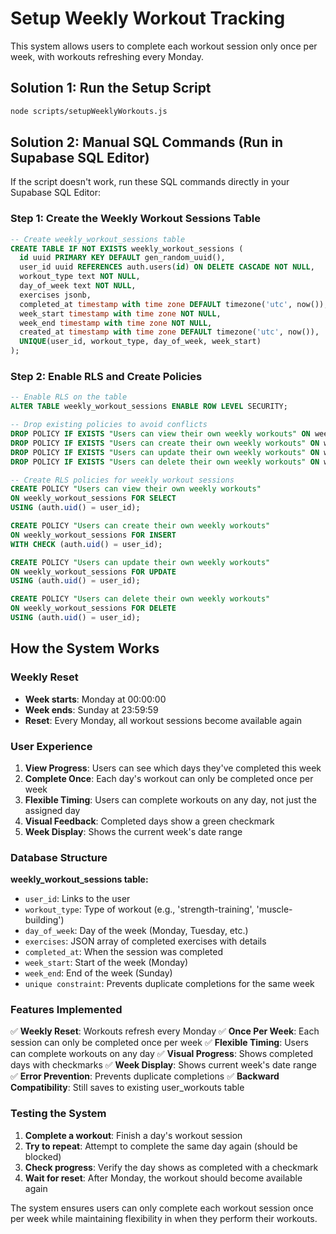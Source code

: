 # Setup Weekly Workout Tracking

This system allows users to complete each workout session only once per week, with workouts refreshing every Monday.

## Solution 1: Run the Setup Script

```bash
node scripts/setupWeeklyWorkouts.js
```

## Solution 2: Manual SQL Commands (Run in Supabase SQL Editor)

If the script doesn't work, run these SQL commands directly in your Supabase SQL Editor:

### Step 1: Create the Weekly Workout Sessions Table

```sql
-- Create weekly_workout_sessions table
CREATE TABLE IF NOT EXISTS weekly_workout_sessions (
  id uuid PRIMARY KEY DEFAULT gen_random_uuid(),
  user_id uuid REFERENCES auth.users(id) ON DELETE CASCADE NOT NULL,
  workout_type text NOT NULL,
  day_of_week text NOT NULL,
  exercises jsonb,
  completed_at timestamp with time zone DEFAULT timezone('utc', now()),
  week_start timestamp with time zone NOT NULL,
  week_end timestamp with time zone NOT NULL,
  created_at timestamp with time zone DEFAULT timezone('utc', now()),
  UNIQUE(user_id, workout_type, day_of_week, week_start)
);
```

### Step 2: Enable RLS and Create Policies

```sql
-- Enable RLS on the table
ALTER TABLE weekly_workout_sessions ENABLE ROW LEVEL SECURITY;

-- Drop existing policies to avoid conflicts
DROP POLICY IF EXISTS "Users can view their own weekly workouts" ON weekly_workout_sessions;
DROP POLICY IF EXISTS "Users can create their own weekly workouts" ON weekly_workout_sessions;
DROP POLICY IF EXISTS "Users can update their own weekly workouts" ON weekly_workout_sessions;
DROP POLICY IF EXISTS "Users can delete their own weekly workouts" ON weekly_workout_sessions;

-- Create RLS policies for weekly workout sessions
CREATE POLICY "Users can view their own weekly workouts" 
ON weekly_workout_sessions FOR SELECT 
USING (auth.uid() = user_id);

CREATE POLICY "Users can create their own weekly workouts" 
ON weekly_workout_sessions FOR INSERT 
WITH CHECK (auth.uid() = user_id);

CREATE POLICY "Users can update their own weekly workouts" 
ON weekly_workout_sessions FOR UPDATE 
USING (auth.uid() = user_id);

CREATE POLICY "Users can delete their own weekly workouts" 
ON weekly_workout_sessions FOR DELETE 
USING (auth.uid() = user_id);
```

## How the System Works

### Weekly Reset
- **Week starts**: Monday at 00:00:00
- **Week ends**: Sunday at 23:59:59
- **Reset**: Every Monday, all workout sessions become available again

### User Experience
1. **View Progress**: Users can see which days they've completed this week
2. **Complete Once**: Each day's workout can only be completed once per week
3. **Flexible Timing**: Users can complete workouts on any day, not just the assigned day
4. **Visual Feedback**: Completed days show a green checkmark
5. **Week Display**: Shows the current week's date range

### Database Structure

**weekly_workout_sessions table:**
- `user_id`: Links to the user
- `workout_type`: Type of workout (e.g., 'strength-training', 'muscle-building')
- `day_of_week`: Day of the week (Monday, Tuesday, etc.)
- `exercises`: JSON array of completed exercises with details
- `completed_at`: When the session was completed
- `week_start`: Start of the week (Monday)
- `week_end`: End of the week (Sunday)
- `unique constraint`: Prevents duplicate completions for the same week

### Features Implemented

✅ **Weekly Reset**: Workouts refresh every Monday
✅ **Once Per Week**: Each session can only be completed once per week
✅ **Flexible Timing**: Users can complete workouts on any day
✅ **Visual Progress**: Shows completed days with checkmarks
✅ **Week Display**: Shows current week's date range
✅ **Error Prevention**: Prevents duplicate completions
✅ **Backward Compatibility**: Still saves to existing user_workouts table

### Testing the System

1. **Complete a workout**: Finish a day's workout session
2. **Try to repeat**: Attempt to complete the same day again (should be blocked)
3. **Check progress**: Verify the day shows as completed with a checkmark
4. **Wait for reset**: After Monday, the workout should become available again

The system ensures users can only complete each workout session once per week while maintaining flexibility in when they perform their workouts. 